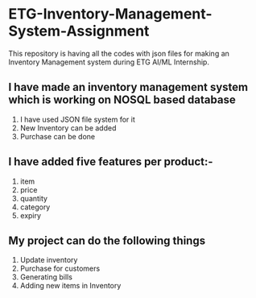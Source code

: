 # ETG-Inventory-Management-System-Assignment
This repository is having all the codes with json files for making an Inventory Management system during ETG AI/ML Internship.

## I have made an inventory management system which is working on NOSQL based database
1. I have used JSON file system for it
2. New Inventory can be added
3. Purchase can be done

## I have added five features per product:-
1. item
2. price
3. quantity
4. category
5. expiry

## My project can do the following things
1. Update inventory
2. Purchase for customers
3. Generating bills
4. Adding new items in Inventory
